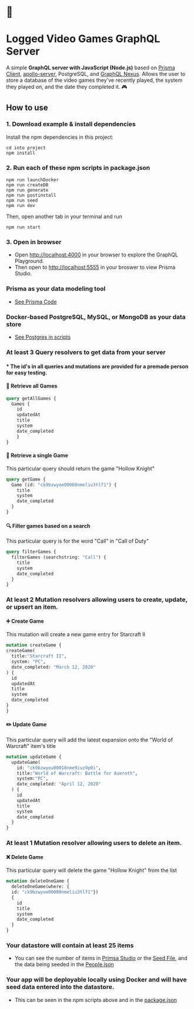 # :space_invader:
# Logged Video Games GraphQL Server

A simple **GraphQL server with JavaScript (Node.js)** based on  [Prisma Client](https://github.com/prisma/prisma2/blob/master/docs/prisma-client-js/api.md), [apollo-server](https://www.apollographql.com/docs/apollo-server/), PostgreSQL, and [GraphQL Nexus](https://nexus.js.org/). Allows the user to store a database of the video games they've recently played, the system they played on, and the date they completed it. :video_game:

## How to use

### 1. Download example & install dependencies

Install the npm dependencies in this project:

```
cd into project
npm install
```

### 2. Run each of these npm scripts in package.json

```
npm run launchDocker
npm run createDB
npm run generate
npm run postinstall
npm run seed
npm run dev
```
Then, open another tab in your terminal and run

```
npm run start
```

### 3. Open in browser

* Open [http://localhost:4000](http://localhost:4000) in your browser to explore the GraphQL Playground.
* Then open to [http://localhost:5555](http://localhost:5555) in your broswer to view Prisma Studio.

### Prisma as your data modeling tool
* [See Prisma Code](https://github.com/tannerthelin/GraphQL-API-Node-Server/tree/master/prisma)

### Docker-based PostgreSQL, MySQL, or MongoDB as your data store
* [See Postgres in scripts](https://github.com/tannerthelin/GraphQL-API-Node-Server/blob/master/package.json)

### At least 3 Query resolvers to get data from your server
#### * The id's in all queries and mutations are provided for a premade person for easy testing.  

#### :file_folder: Retrieve all Games
```graphql
query getAllGames {
  Games {
    id
    updatedAt
    title
    system
    date_completed
	}
}
```

#### :page_with_curl: Retrieve a single Game
This particular query should return the game "Hollow Knight"
```graphql
query getGame {
  Game (id: "ck9bzwyoe00008nmeliu3tlf1") {
    title
    system
    date_completed
  }
}
```

#### :mag: Filter games based on a search
This particular query is for the word "Call" in "Call of Duty"
```graphql
query filterGames {
  filterGames (searchstring: "Call") {
    title
    system
    date_completed
  }
}
```

### At least 2 Mutation resolvers allowing users to create, update, or upsert an item.

#### :heavy_plus_sign: Create Game
This mutation will create a new game entry for Starcraft II
 ```graphql
mutation createGame {
 createGame(
   title:"Starcraft II", 
   system: "PC",
   date_completed: "March 12, 2020"
 ) {
   id
   updatedAt
   title
   system
   date_completed
 }
}
```
#### :pencil2: Update Game
This particular query will add the latest expansion onto the "World of Warcraft" item's title
```graphql
mutation updateGame {
  updateGame(
    id: "ck9bzwyou00018nme9iuz9p0i",
    title:"World of Warcraft: Battle for Azeroth", 
    system:"PC",
    date_completed: "April 12, 2020"
  ) {
    id
    updatedAt
    title
    system
    date_completed
  }
}
```


### At least 1 Mutation resolver allowing users to delete an item.
#### :x: Delete Game
This particular query will delete the game "Hollow Knight" from the list
```graphql
mutation deleteOneGame {
  deleteOneGame(where: {
  id: "ck9bzwyoe00008nmeliu3tlf1"})
  {
    id
    title
    system
    date_completed
  }
}
```

### Your datastore will contain at least 25 items
* You can see the number of items in [Primsa Studio](http://localhost:5555/) or the [Seed File](https://github.com/tannerthelin/GraphQL-API-Node-Server/blob/master/prisma/seed.js), and the data being seeded in the [People.json](https://github.com/tannerthelin/GraphQL-API-Node-Server/blob/master/prisma/data/people.json)

### Your app will be deployable locally using Docker and will have seed data entered into the datastore.
* This can be seen in the npm scripts above and in the [package.json](https://github.com/tannerthelin/GraphQL-API-Node-Server/blob/master/package.json)

